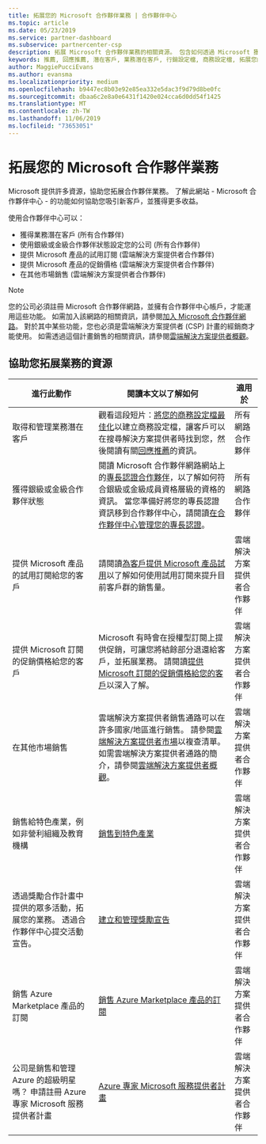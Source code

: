 ```yaml
---
title: 拓展您的 Microsoft 合作夥伴業務 | 合作夥伴中心
ms.topic: article
ms.date: 05/23/2019
ms.service: partner-dashboard
ms.subservice: partnercenter-csp
description: 拓展 Microsoft 合作夥伴業務的相關資源。 包含如何透過 Microsoft 獲得業務潛在客戶 (推薦)。
keywords: 推薦, 回應推薦, 潛在客戶, 業務潛在客戶, 行銷設定檔, 商務設定檔, 拓展您的業務, 業務機會, 專長認證, 銀級成員, 金級成員, 試用供應項目, 市場擴張, 國内雲
author: MaggiePucciEvans
ms.author: evansma
ms.localizationpriority: medium
ms.openlocfilehash: b9447ec8b03e92e85ea332e5dac3f9d79d8be0fc
ms.sourcegitcommit: dbaa6c2e8a0e6431f1420e024cca6d0dd54f1425
ms.translationtype: MT
ms.contentlocale: zh-TW
ms.lasthandoff: 11/06/2019
ms.locfileid: "73653051"
---
```

# <a name="grow-your-microsoft-partner-business"></a>拓展您的 Microsoft 合作夥伴業務 

Microsoft 提供許多資源，協助您拓展合作夥伴業務。 了解此網站 - Microsoft 合作夥伴中心 - 的功能如何協助您吸引新客戶，並獲得更多收益。

使用合作夥伴中心可以：

- 獲得業務潛在客戶 (所有合作夥伴)
- 使用銀級或金級合作夥伴狀態設定您的公司 (所有合作夥伴)
- 提供 Microsoft 產品的試用訂閱 (雲端解決方案提供者合作夥伴)
- 提供 Microsoft 產品的促銷價格 (雲端解決方案提供者合作夥伴)
- 在其他市場銷售 (雲端解決方案提供者合作夥伴)

> [!NOTE]  
> 您的公司必須註冊 Microsoft 合作夥伴網路，並擁有合作夥伴中心帳戶，才能運用這些功能。 如需加入該網路的相關資訊，請參閱[加入 Microsoft 合作夥伴網路](mpn-overview.md)。 對於其中某些功能，您也必須是雲端解決方案提供者 (CSP) 計畫的經銷商才能使用。 如需透過這個計畫銷售的相關資訊，請參閱[雲端解決方案提供者概觀](csp-overview.md)。

## <a name="resources-to-help-your-business-grow"></a>協助您拓展業務的資源

|  **進行此動作**  |  **閱讀本文以了解如何**  |  **適用於**  |
|--------------|-----------|--------------
| 取得和管理業務潛在客戶 | 觀看這段短片：[將您的商務設定檔最佳化](https://player.vimeo.com/video/252788046 )以建立商務設定檔，讓客戶可以在搜尋解決方案提供者時找到您，然後閱讀有關[回應推薦](responding-to-referrals.md)的資訊。 | 所有網路合作夥伴 |
| 獲得銀級或金級合作夥伴狀態 | 閱讀 Microsoft 合作夥伴網路網站上的[專長認證合作夥伴](https://partner.microsoft.com/membership/competencies)，以了解如何符合銀級或金級成員資格層級的資格的資訊。 當您準備好將您的專長認證資訊移到合作夥伴中心，請閱讀[在合作夥伴中心管理您的專長認證](competencies.md)。 | 所有網路合作夥伴 |
| 提供 Microsoft 產品的試用訂閱給您的客戶 | 請閱讀[為客戶提供 Microsoft 產品試用](offer-your-customers-trials-of-microsoft-products.md)以了解如何使用試用訂閱來提升目前客戶群的銷售量。| 雲端解決方案提供者合作夥伴 |
| 提供 Microsoft 訂閱的促銷價格給您的客戶 | Microsoft 有時會在授權型訂閱上提供促銷，可讓您將結餘部分退還給客戶，並拓展業務。 請閱讀[提供 Microsoft 訂閱的促銷價格給您的客戶](promotions.md)以深入了解。 | 雲端解決方案提供者合作夥伴 |
| 在其他市場銷售 | 雲端解決方案提供者銷售通路可以在許多國家/地區進行銷售。 請參閱[雲端解決方案提供者市場](agreements.md)以複查清單。 如需雲端解決方案提供者通路的簡介，請參閱[雲端解決方案提供者概觀](csp-overview.md)。  | 雲端解決方案提供者合作夥伴 |
銷售給特色產業，例如非營利組織及教育機構|[銷售到特色產業](get-special-pricing-for-offers.md)|雲端解決方案提供者合作夥伴|
|透過獎勵合作計畫中提供的眾多活動，拓展您的業務。 透過合作夥伴中心提交活動宣告。| [建立和管理獎勵宣告](create-incentives-claims.md)|雲端解決方案提供者合作夥伴|
|銷售 Azure Marketplace 產品的訂閱|[銷售 Azure Marketplace 產品的訂閱](sell-marketplace-products.md)|雲端解決方案提供者合作夥伴|
|公司是銷售和管理 Azure 的超級明星嗎？ 申請註冊 Azure 專家 Microsoft 服務提供者計畫|[Azure 專家 Microsoft 服務提供者計畫](azure-expert-msp.md)|雲端解決方案提供者合作夥伴|
